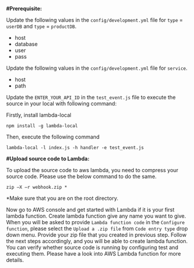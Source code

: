 **#Prerequisite:**

Update the following values in the `config/development.yml` file for `type` = `userDB` and `type` = `productDB`.
  - host
  - database
  - user
  - pass


Update the following values in the `config/development.yml` file for `service`.
  - host
  - path


Update the `ENTER_YOUR_API_ID` in the `test_event.js` file to execute the source in your local with following command:

Firstly, install lambda-local

`npm install -g lambda-local`

Then, execute the following command

`lambda-local -l index.js -h handler -e test_event.js`

**#Upload source code to Lambda:**

To upload the source code to aws lambda, you need to compress your source code. Please use the below command to do the same. 

`zip –X –r webhook.zip *` 

*Make sure that you are on the root directory. 

Now go to AWS console and get started with Lambda if it is your first lambda function. Create lambda function give any name you want to give.
When you will be asked to provide `Lambda function code` in the `Configure function`, please select the `Upload a .zip file` from 
`Code entry type` drop down menu. Provide your zip file that you created in previous step. Follow the next steps accordingly, and you will
be able to create lambda function. You can verify whether source code is running by configuring test and executing them.
Please have a look into AWS Lambda function for more details.
